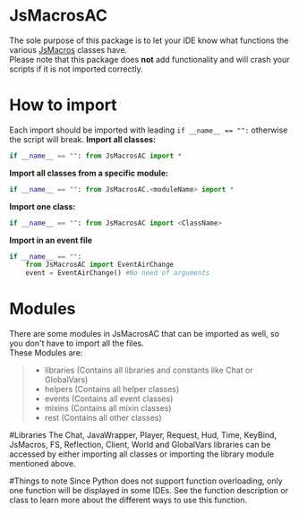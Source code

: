 # JsMacrosAC

The sole purpose of this package is to let your IDE know what functions the
various [JsMacros](https://www.curseforge.com/minecraft/mc-mods/jsmacros) classes have.\
Please note that this package does **not** add functionality and will crash your scripts if it is not imported
correctly.

# How to import

Each import should be imported with leading `if __name__ == "":` otherwise the script will break.
**Import all classes:**

```python
if __name__ == "": from JsMacrosAC import *
```

**Import all classes from a specific module:**

```python
if __name__ == "": from JsMacrosAC.<moduleName> import *
```

**Import one class:**

```python
if __name__ == "": from JsMacrosAC import <ClassName>
```

**Import in an event file**

```python
if __name__ == "": 
    from JsMacrosAC import EventAirChange
    event = EventAirChange() #No need of arguments
```

# Modules

There are some modules in JsMacrosAC that can be imported as well, so you don't have to import all the files.\
These Modules are:
> - libraries (Contains all libraries and constants like Chat or GlobalVars)
> - helpers (Contains all helper classes)
> - events (Contains all event classes)
> - mixins (Contains all mixin classes)
> - rest (Contains all other classes)

#Libraries
The Chat, JavaWrapper, Player, Request, Hud, Time, KeyBind, JsMacros, FS, Reflection, Client, World and GlobalVars
libraries can be accessed by either importing all classes or importing the library module mentioned above.

#Things to note
Since Python does not support function overloading, only one function will be displayed in some IDEs. See the function
description or class to learn more about the different ways to use this function.
